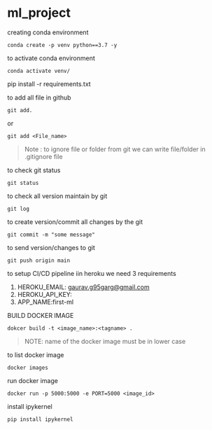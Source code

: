 # ml_project

creating conda environment
```
conda create -p venv python==3.7 -y
```

to activate conda environment
```
conda activate venv/
```

pip install -r requirements.txt

to add all file in github
```
git add. 
```
or
```
git add <File_name>
```
>Note : to ignore file or folder from git we can write file/folder in .gitignore file

to check git status
```
git status
```

to check all version maintain by git 
```
git log
```

to create version/commit all changes by the git
```
git commit -m "some message"
```

to send version/changes to git
```
git push origin main
```


to setup CI/CD pipeline iin heroku we need 3 requirements
1. HEROKU_EMAIL: gaurav.g95garg@gmail.com
2. HEROKU_API_KEY:
3. APP_NAME:first-ml

BUILD DOCKER IMAGE
```
dokcer build -t <image_name>:<tagname> .
```
>NOTE: name of the docker image must be in lower case


to list docker image
```
docker images
```

run docker image
```
docker run -p 5000:5000 -e PORT=5000 <image_id>
```

install ipykernel
```
pip install ipykernel
```